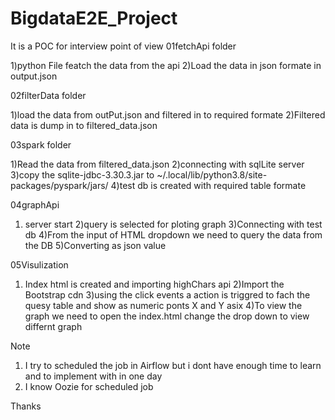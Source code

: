 # BigdataE2E_Project
It is a POC for interview point of view
01fetchApi folder

1)python File featch the data from the api 
2)Load the data in json formate in output.json


02filterData folder

1)load the data from outPut.json and filtered in to required formate
2)Filtered data is dump in to filtered_data.json

03spark folder

1)Read the data from filtered_data.json
2)connecting with  sqlLite server
3)copy the sqlite-jdbc-3.30.3.jar to ~/.local/lib/python3.8/site-packages/pyspark/jars/
4)test db is created with required table formate

04graphApi

1) server start
2)query is selected for ploting graph
3)Connecting with test db 
4)From the input of HTML dropdown we need to query the data from the DB
5)Converting as json value 
 

05Visulization
1) Index html is created and importing highChars api
2)Import the Bootstrap cdn
3)using the click events a action is triggred to fach the quesy table and show as numeric ponts X and Y asix
4)To view the graph we need to open the index.html change the drop down to view differnt graph




Note 

1) I try to scheduled the job in Airflow but i dont have enough time to learn and to implement with in one day
2) I know Oozie for scheduled job 

Thanks


